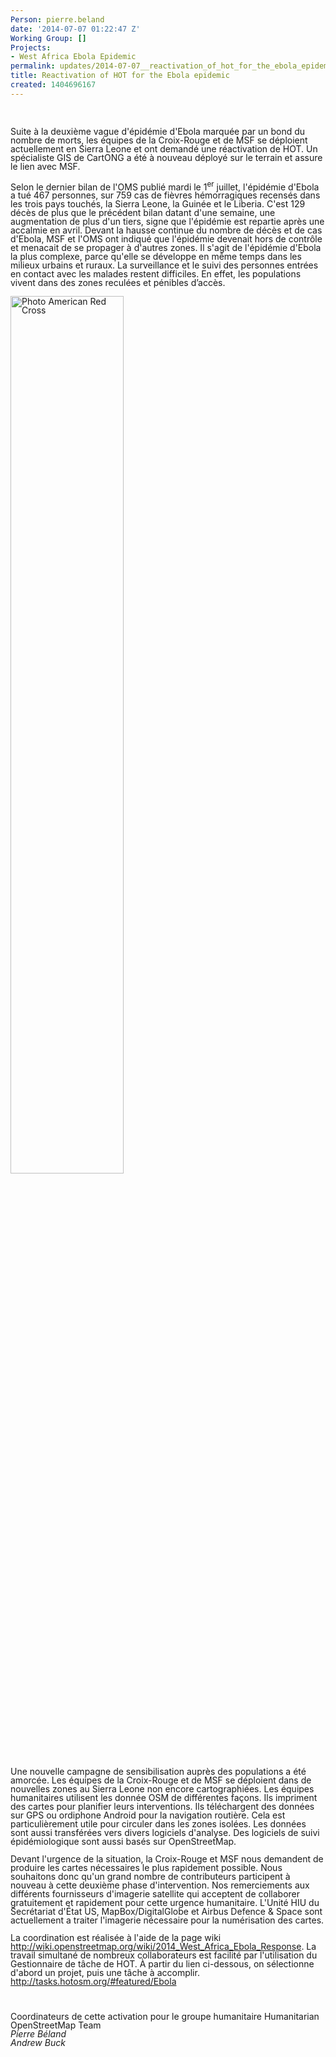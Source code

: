 ```yaml
---
Person: pierre.beland
date: '2014-07-07 01:22:47 Z'
Working Group: []
Projects:
- West Africa Ebola Epidemic
permalink: updates/2014-07-07__reactivation_of_hot_for_the_ebola_epidemic
title: Reactivation of HOT for the Ebola epidemic
created: 1404696167
---
```

<p>&nbsp;</p><p style="margin-bottom: 0cm; line-height: 100%;">Suite à la deuxième vague d'épidémie d'Ebola marquée par un bond du nombre de morts, les équipes de la Croix-Rouge et de MSF se déploient actuellement en Sierra Leone et ont demandé une réactivation de HOT. Un spécialiste GIS de CartONG a été à nouveau déployé sur le terrain et assure le lien avec MSF.</p><p style="margin-bottom: 0cm; line-height: 100%;">Selon le dernier bilan de l'OMS publié mardi le 1<sup>er</sup> juillet, l'épidémie d'Ebola a tué 467 personnes, sur ­759 cas de fièvres hémorragiques recensés dans les trois pays touchés, la Sierra Leone, la Guinée et le Liberia. C'est 129 décès de plus que le précédent bilan datant d'une semaine, une augmentation de plus d'un tiers, signe que l'épidémie est repartie après une accalmie en avril. Devant la hausse continue du nombre de décès et de cas d'Ebola, MSF et l'OMS ont indiqué que l'épidémie devenait hors de contrôle et menacait de se propager à d'autres zones. Il s'agit de l'épidémie d'Ebola la plus complexe, parce qu'elle se développe en même temps dans les milieux urbains et ruraux. La surveillance et le suivi des personnes entrées en contact avec les malades restent difficiles. En effet, les populations vivent dans des zones reculées et pénibles d’accès.</p><p style="margin-bottom: 0cm; line-height: 100%;"><img src="http://hot.openstreetmap.org/sites/default/files/amr-dale-kunce-DSCN0846b.JPG" alt="Photo American Red Cross" width="60%"></p><p style="margin-bottom: 0cm; line-height: 100%;">Une nouvelle campagne de sensibilisation auprès des populations a été amorcée. Les équipes de la Croix-Rouge et de MSF se déploient dans de nouvelles zones au Sierra Leone non encore cartographiées. Les équipes humanitaires utilisent les donnée OSM de différentes façons. Ils impriment des cartes pour planifier leurs interventions. Ils téléchargent des données sur GPS ou ordiphone Android pour la navigation routière. Cela est particulièrement utile pour circuler dans les zones isolées. Les données sont aussi transférées vers divers logiciels d'analyse. Des logiciels de suivi épidémiologique sont aussi basés sur OpenStreetMap.</p><p style="margin-bottom: 0cm; line-height: 100%;">Devant l'urgence de la situation, la Croix-Rouge et MSF nous demandent de produire les cartes nécessaires le plus rapidement possible. Nous souhaitons donc qu'un grand nombre de contributeurs participent à nouveau à cette deuxième phase d'intervention. Nos remerciements aux différents fournisseurs d'imagerie satellite qui acceptent de collaborer gratuitement et rapidement pour cette urgence humanitaire. L'Unité HIU du Secrétariat d'État US, MapBox/DigitalGlobe et Airbus Defence &amp; Space sont actuellement a traiter l'imagerie nécessaire pour la numérisation des cartes.</p><p style="margin-bottom: 0cm; line-height: 100%;">La coordination est réalisée à l'aide de la page wiki <a href="http://wiki.openstreetmap.org/wiki/2014_West_Africa_Ebola_Response">http://wiki.openstreetmap.org/wiki/2014_West_Africa_Ebola_Response</a>. La travail simultané de nombreux collaborateurs est facilité par l'utilisation du Gestionnaire de tâche de HOT. À partir du lien ci-dessous, on sélectionne d'abord un projet, puis une tâche à accomplir. <a href="http://tasks.hotosm.org/#featured/Ebola">http://tasks.hotosm.org/#featured/Ebola</a></p><p style="margin-bottom: 0cm; line-height: 100%;">&nbsp;</p><p style="margin-bottom: 0cm; line-height: 100%;">Coordinateurs de cette activation pour le groupe humanitaire Humanitarian OpenStreetMap Team<br><em>Pierre Béland</em><br><em id="yui_3_13_0_1_1396261992659_9875">Andrew Buck</em></p>
